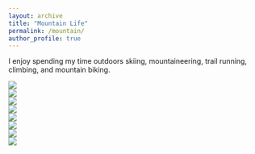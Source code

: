 ```yaml
---
layout: archive
title: "Mountain Life"
permalink: /mountain/
author_profile: true
---
```

I enjoy spending my time outdoors skiing, mountaineering, trail running, climbing, and mountain biking. 

<img src="{{https://https://pkudzia.github.io/}}/images/mountainLife/mount2.jpg" style="display: block; margin: auto;" />
<img src="{{https://https://pkudzia.github.io/}}/images/mountainLife/mount4.JPG" style="display: block; margin: auto;" />
<img src="{{https://https://pkudzia.github.io/}}/images/mountainLife/mount5.JPG" style="display: block; margin: auto;" />
<img src="{{https://https://pkudzia.github.io/}}/images/mountainLife/ski.jpg" style="display: block; margin: auto;" />
<img src="{{https://https://pkudzia.github.io/}}/images/mountainLife/mount7.jpeg" style="display: block; margin: auto;" />
<img src="{{https://https://pkudzia.github.io/}}/images/mountainLife/mount8.jpg" style="display: block; margin: auto;" />
<img src="{{https://https://pkudzia.github.io/}}/images/mountainLife/mount10.jpg" style="display: block; margin: auto;" />
<img src="{{https://https://pkudzia.github.io/}}/images/mountainLife/mount11.jpg" style="display: block; margin: auto;" />



